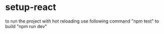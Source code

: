 # setup-react
to run the project with hot reloading use following command "npm test"
to build "npm run dev"
